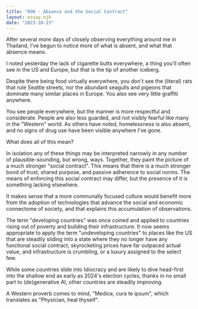 ```yaml
---
title: "090 - Absence and the Social Contract"
layout: essay.njk
date: "2023-10-23"
---
```


After several more days of closely observing everything around me in Thailand, I've begun to notice more of what is absent, and what that absence means.

I noted yesterday the lack of cigarette butts everywhere, a thing you'll often see in the US and Europe, but that is the tip of another iceberg.

Despite there being food virtually everywhere, you don't see the (literal) rats that rule Seattle streets, nor the abundant seagulls and pigeons that dominate many similar places in Europe. You also see very little graffiti anywhere.

You see people everywhere, but the manner is more respectful and considerate. People are also less guarded, and not visibly fearful like many in the "Western" world. As others have noted, homelessness is also absent, and no signs of drug use have been visible anywhere I've gone.

What does all of this mean?

In isolation any of these things may be interpreted narrowly in any number of plausible-sounding, but wrong, ways. Together, they paint the picture of a much stronger "social contract". This means that there is a much stronger bond of trust, shared purpose, and passive adherence to social norms. The means of enforcing this social contract may differ, but the presence of it is something lacking elsewhere.

It makes sense that a more communally focused culture would benefit more from the adoption of technologies that advance the social and economic connectome of society, and that explains this accumulation of observations.

The term "developing countries" was once coined and applied to countries rising out of poverty and building their infrastructure. It now seems appropriate to apply the term "undeveloping countries" to places like the US that are steadily sliding into a state where they no longer have any functional social contract, skyrocketing prices have far outpaced actual value, and infrastructure is crumbling, or a luxury assigned to the select few.

While some countries slide into Idiocracy and are likely to dive head-first into the shallow end as early as 2024's election cycles, thanks in no small part to (de)generative AI, other countries are steadily improving.

A Western proverb comes to mind, "Medice, cura te ipsum", which translates as "Physician, heal thyself".